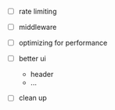 - [ ] rate limiting
- [ ] middleware
- [ ] optimizing for performance

- [ ] better ui
    - header 
    - ...

- [ ] clean up
